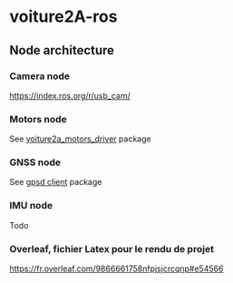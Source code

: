 # voiture2A-ros

## Node architecture

### Camera node
https://index.ros.org/r/usb_cam/

### Motors node
See [voiture2a_motors_driver](./src/voiture2a_motors_driver/README.md) package

### GNSS node
See [gpsd client](./src/gpsd_client/README.md) package

### IMU node
Todo

### Overleaf, fichier Latex pour le rendu de projet 
https://fr.overleaf.com/9866661758nfpjsjcrcqnp#e54566
